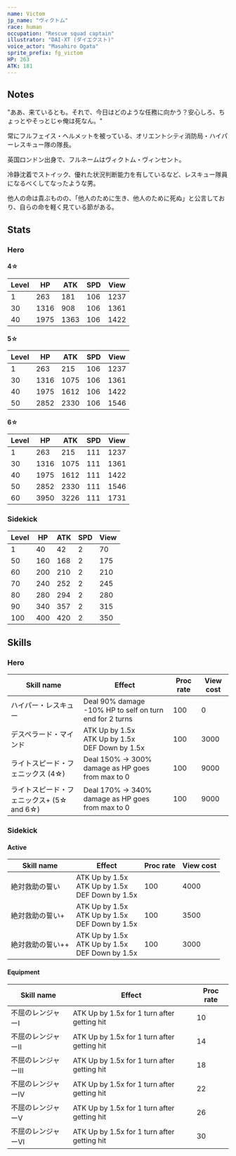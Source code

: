 ```yaml
---
name: Victom
jp_name: "ヴィクトム"
race: human
occupation: "Rescue squad captain"
illustrator: "DAI-XT (ダイエクスト)"
voice_actor: "Masahiro Ogata"
sprite_prefix: fg_victom
HP: 263
ATK: 181
---
```


## Notes

"ああ、来ているとも。それで、今日はどのような任務に向かう？安心しろ、ちょっとやそっとじゃ俺は死なん。"

常にフルフェイス・ヘルメットを被っている、オリエントシティ消防局・ハイパーレスキュー隊の隊長。

英国ロンドン出身で、フルネームはヴィクトム・ヴィンセント。

冷静沈着でストイック、優れた状況判断能力を有しているなど、レスキュー隊員になるべくしてなったような男。

他人の命は貴ぶものの、「他人のために生き、他人のために死ぬ」と公言しており、自らの命を軽く見ている節がある。

## Stats

### Hero

#### 4☆

| Level 	| HP   	| ATK  	| SPD 	| View 	|
|-------	|------	|------	|-----	|------	|
| 1     	| 263  	| 181  	| 106 	| 1237 	|
| 30    	| 1316 	| 908 	| 106 	| 1361 	|
| 40    	| 1975 	| 1363 	| 106 	| 1422 	|

#### 5☆

| Level 	| HP   	| ATK  	| SPD 	| View 	|
|-------	|------	|------	|-----	|------	|
| 1     	| 263  	| 215  	| 106 	| 1237 	|
| 30    	| 1316 	| 1075 	| 106 	| 1361 	|
| 40    	| 1975 	| 1612 	| 106 	| 1422 	|
| 50    	| 2852 	| 2330 	| 106 	| 1546 	|

#### 6☆

| Level 	| HP   	| ATK  	| SPD 	| View 	|
|-------	|------	|------	|-----	|------	|
| 1     	| 263  	| 215  	| 111 	| 1237 	|
| 30    	| 1316 	| 1075 	| 111 	| 1361 	|
| 40    	| 1975 	| 1612 	| 111 	| 1422 	|
| 50    	| 2852 	| 2330 	| 111 	| 1546 	|
| 60    	| 3950 	| 3226 	| 111 	| 1731 	|

### Sidekick

| Level 	| HP   	| ATK  	| SPD 	| View 	|
|-------	|------	|------	|-----	|------	|
| 1     	| 40  	| 42  	| 2    	| 70   	|
| 50    	| 160 	| 168 	| 2   	| 175 	|
| 60    	| 200 	| 210 	| 2   	| 210 	|
| 70    	| 240 	| 252 	| 2    	| 245 	|
| 80    	| 280 	| 294 	| 2    	| 280   |
| 90    	| 340 	| 357 	| 2    	| 315 	|
| 100    	| 400 	| 420 	| 2    	| 350 	|

## Skills

### Hero

| Skill name                                	| Effect                                               	| Proc rate 	| View cost 	|
|-------------------------------------------	|------------------------------------------------------	|-----------	|-----------	|
| ハイパー・レスキュー                      	| Deal 90% damage<br>-10% HP to self on turn end for 2 turns   	| 100       	| 0         	|
| デスペラード・マインド                    	| ATK Up by 1.5x<br>ATK Up by 1.5x<br>DEF Down by 1.5x 	| 100       	| 3000      	|
| ライトスピード・フェニックス (4☆)         	| Deal 150% -> 300% damage as HP goes from max to 0    	| 100       	| 9000      	|
| ライトスピード・フェニックス+ (5☆ and 6☆) 	| Deal 170% -> 340% damage as HP goes from max to 0    	| 100       	| 9000      	|
  
### Sidekick

#### Active

| Skill name       	| Effect                                               	| Proc rate 	| View cost 	|
|------------------	|------------------------------------------------------	|-----------	|-----------	|
| 絶対救助の誓い   	| ATK Up by 1.5x<br>ATK Up by 1.5x<br>DEF Down by 1.5x 	| 100       	| 4000      	|
| 絶対救助の誓い+  	| ATK Up by 1.5x<br>ATK Up by 1.5x<br>DEF Down by 1.5x 	| 100       	| 3500      	|
| 絶対救助の誓い++ 	| ATK Up by 1.5x<br>ATK Up by 1.5x<br>DEF Down by 1.5x 	| 100       	| 3000      	|

#### Equipment

| Skill name       	| Effect                                               	| Proc rate 	|
|------------------	|------------------------------------------------------	|-----------	|
| 不屈のレンジャーⅠ   | ATK Up by 1.5x for 1 turn after getting hit 	| 10       	|
| 不屈のレンジャーⅡ  	| ATK Up by 1.5x for 1 turn after getting hit 	| 14       	|
| 不屈のレンジャーⅢ 	| ATK Up by 1.5x for 1 turn after getting hit 	| 18       	|
| 不屈のレンジャーⅣ 	| ATK Up by 1.5x for 1 turn after getting hit 	| 22       	|
| 不屈のレンジャーⅤ 	| ATK Up by 1.5x for 1 turn after getting hit 	| 26       	|
| 不屈のレンジャーⅥ 	| ATK Up by 1.5x for 1 turn after getting hit 	| 30       	|
